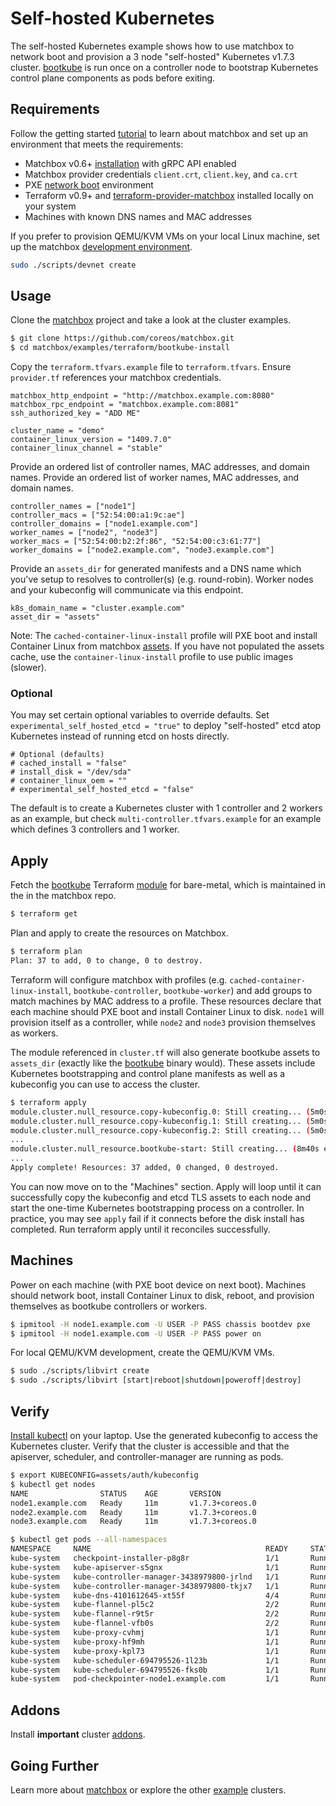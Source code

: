 # Self-hosted Kubernetes

The self-hosted Kubernetes example shows how to use matchbox to network boot and provision a 3 node "self-hosted" Kubernetes v1.7.3 cluster. [bootkube](https://github.com/kubernetes-incubator/bootkube) is run once on a controller node to bootstrap Kubernetes control plane components as pods before exiting.

## Requirements

Follow the getting started [tutorial](../../../Documentation/getting-started.md) to learn about matchbox and set up an environment that meets the requirements:

* Matchbox v0.6+ [installation](../../../Documentation/deployment.md) with gRPC API enabled
* Matchbox provider credentials `client.crt`, `client.key`, and `ca.crt`
* PXE [network boot](../../../Documentation/network-setup.md) environment
* Terraform v0.9+ and [terraform-provider-matchbox](https://github.com/coreos/terraform-provider-matchbox) installed locally on your system
* Machines with known DNS names and MAC addresses

If you prefer to provision QEMU/KVM VMs on your local Linux machine, set up the matchbox [development environment](../../../Documentation/getting-started-rkt.md).

```sh
sudo ./scripts/devnet create
```

## Usage

Clone the [matchbox](https://github.com/coreos/matchbox) project and take a look at the cluster examples.

```sh
$ git clone https://github.com/coreos/matchbox.git
$ cd matchbox/examples/terraform/bootkube-install
```

Copy the `terraform.tfvars.example` file to `terraform.tfvars`. Ensure `provider.tf` references your matchbox credentials.

```hcl
matchbox_http_endpoint = "http://matchbox.example.com:8080"
matchbox_rpc_endpoint = "matchbox.example.com:8081"
ssh_authorized_key = "ADD ME"

cluster_name = "demo"
container_linux_version = "1409.7.0"
container_linux_channel = "stable"
```

Provide an ordered list of controller names, MAC addresses, and domain names. Provide an ordered list of worker names, MAC addresses, and domain names.

```hcl
controller_names = ["node1"]
controller_macs = ["52:54:00:a1:9c:ae"]
controller_domains = ["node1.example.com"]
worker_names = ["node2", "node3"]
worker_macs = ["52:54:00:b2:2f:86", "52:54:00:c3:61:77"]
worker_domains = ["node2.example.com", "node3.example.com"]
```

Provide an `assets_dir` for generated manifests and a DNS name which you've setup to resolves to controller(s) (e.g. round-robin). Worker nodes and your kubeconfig will communicate via this endpoint.

```hcl
k8s_domain_name = "cluster.example.com"
asset_dir = "assets"
```

Note: The `cached-container-linux-install` profile will PXE boot and install Container Linux from matchbox [assets](https://github.com/coreos/matchbox/blob/master/Documentation/api.md#assets). If you have not populated the assets cache, use the `container-linux-install` profile to use public images (slower).

### Optional

You may set certain optional variables to override defaults. Set `experimental_self_hosted_etcd = "true"` to deploy "self-hosted" etcd atop Kubernetes instead of running etcd on hosts directly.

```hcl
# Optional (defaults)
# cached_install = "false"
# install_disk = "/dev/sda"
# container_linux_oem = ""
# experimental_self_hosted_etcd = "false"
```

The default is to create a Kubernetes cluster with 1 controller and 2 workers as an example, but check `multi-controller.tfvars.example` for an example which defines 3 controllers and 1 worker.

## Apply

Fetch the [bootkube](../README.md#modules) Terraform [module](https://www.terraform.io/docs/modules/index.html) for bare-metal, which is maintained in the in the matchbox repo.

```sh
$ terraform get
```

Plan and apply to create the resources on Matchbox.

```sh
$ terraform plan
Plan: 37 to add, 0 to change, 0 to destroy.
```

Terraform will configure matchbox with profiles (e.g. `cached-container-linux-install`, `bootkube-controller`, `bootkube-worker`) and add groups to match machines by MAC address to a profile. These resources declare that each machine should PXE boot and install Container Linux to disk. `node1` will provision itself as a controller, while `node2` and `node3` provision themselves as workers.

The module referenced in `cluster.tf` will also generate bootkube assets to `assets_dir` (exactly like the [bootkube](https://github.com/kubernetes-incubator/bootkube) binary would). These assets include Kubernetes bootstrapping and control plane manifests as well as a kubeconfig you can use to access the cluster. 

```sh
$ terraform apply
module.cluster.null_resource.copy-kubeconfig.0: Still creating... (5m0s elapsed)
module.cluster.null_resource.copy-kubeconfig.1: Still creating... (5m0s elapsed)
module.cluster.null_resource.copy-kubeconfig.2: Still creating... (5m0s elapsed)
...
module.cluster.null_resource.bootkube-start: Still creating... (8m40s elapsed)
...
Apply complete! Resources: 37 added, 0 changed, 0 destroyed.
```

You can now move on to the "Machines" section. Apply will loop until it can successfully copy the kubeconfig and etcd TLS assets to each node and start the one-time Kubernetes bootstrapping process on a controller. In practice, you may see `apply` fail if it connects before the disk install has completed. Run terraform apply until it reconciles successfully.

## Machines

Power on each machine (with PXE boot device on next boot). Machines should network boot, install Container Linux to disk, reboot, and provision themselves as bootkube controllers or workers.

```sh
$ ipmitool -H node1.example.com -U USER -P PASS chassis bootdev pxe
$ ipmitool -H node1.example.com -U USER -P PASS power on
```

For local QEMU/KVM development, create the QEMU/KVM VMs.

```sh
$ sudo ./scripts/libvirt create
$ sudo ./scripts/libvirt [start|reboot|shutdown|poweroff|destroy]
```

## Verify

[Install kubectl](https://coreos.com/kubernetes/docs/latest/configure-kubectl.html) on your laptop. Use the generated kubeconfig to access the Kubernetes cluster. Verify that the cluster is accessible and that the apiserver, scheduler, and controller-manager are running as pods.

```sh
$ export KUBECONFIG=assets/auth/kubeconfig
$ kubectl get nodes
NAME                STATUS    AGE       VERSION
node1.example.com   Ready     11m       v1.7.3+coreos.0
node2.example.com   Ready     11m       v1.7.3+coreos.0
node3.example.com   Ready     11m       v1.7.3+coreos.0

$ kubectl get pods --all-namespaces
NAMESPACE     NAME                                       READY     STATUS    RESTARTS   AGE
kube-system   checkpoint-installer-p8g8r                 1/1       Running   1          13m
kube-system   kube-apiserver-s5gnx                       1/1       Running   1          41s
kube-system   kube-controller-manager-3438979800-jrlnd   1/1       Running   1          13m
kube-system   kube-controller-manager-3438979800-tkjx7   1/1       Running   1          13m
kube-system   kube-dns-4101612645-xt55f                  4/4       Running   4          13m
kube-system   kube-flannel-pl5c2                         2/2       Running   0          13m
kube-system   kube-flannel-r9t5r                         2/2       Running   3          13m
kube-system   kube-flannel-vfb0s                         2/2       Running   4          13m
kube-system   kube-proxy-cvhmj                           1/1       Running   0          13m
kube-system   kube-proxy-hf9mh                           1/1       Running   1          13m
kube-system   kube-proxy-kpl73                           1/1       Running   1          13m
kube-system   kube-scheduler-694795526-1l23b             1/1       Running   1          13m
kube-system   kube-scheduler-694795526-fks0b             1/1       Running   1          13m
kube-system   pod-checkpointer-node1.example.com         1/1       Running   2          10m
```

## Addons

Install **important** cluster [addons](../../../Documentation/cluster-addons.md).

## Going Further

Learn more about [matchbox](../../../Documentation/matchbox.md) or explore the other [example](../) clusters.
